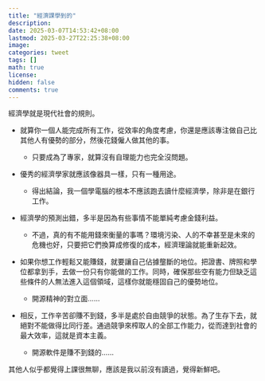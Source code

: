 ```yaml
---
title: "經濟課學到的"
description: 
date: 2025-03-07T14:53:42+08:00
lastmod: 2025-03-27T22:25:38+08:00
image: 
categories: tweet
tags: []
math: true
license: 
hidden: false
comments: true
---
```


經濟學就是現代社會的規則。

- 就算你一個人能完成所有工作，從效率的角度考慮，你還是應該專注做自己比其他人有優勢的部分，然後花錢僱人做其他的事。
    - 只要成為了專家，就算沒有自理能力也完全沒問題。

- 優秀的經濟學家就應該像器具一樣，只有一種用途。
    - 得出結論，我一個學電腦的根本不應該跑去讀什麼經濟學，除非是在銀行工作。

-  經濟學的預測出錯，多半是因為有些事情不能單純考慮金錢利益。
    -  不過，真的有不能用錢來衡量的事嗎？環境污染、人的不幸甚至是未來的危機也好，只要把它們換算成修復的成本，經濟理論就能重新起效。

- 如果你想工作輕鬆又能賺錢，就要讓自己佔據壟斷的地位。把證書、牌照和學位都拿到手，去做一份只有你能做的工作。同時，確保那些空有能力但缺乏這些條件的人無法進入這個領域，這樣你就能穩固自己的優勢地位。
	- 開源精神的對立面……

- 相反，工作辛苦卻賺不到錢，多半是處於自由競爭的狀態。為了生存下去，就絕對不能做得比同行差。通過競爭來榨取人的全部工作能力，從而達到社會的最大效率，這就是資本主義。
	- 開源軟件是賺不到錢的……

其他人似乎都覺得上課很無聊，應該是我以前沒有讀過，覺得新鮮吧。



